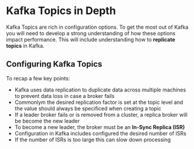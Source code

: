 # Kafka Topics in Depth

Kafka Topics are rich in configuration options. To get the most out of Kafka you will need to develop a strong understanding of how these options impact performance. This will include understanding how to **replicate topics** in Kafka.

## Configuring Kafka Topics

To recap a few key points:

- Kafka uses data replication to duplicate data across multiple machines to prevent data loss in case a broker fails
- Commonlym the desired replication factor is set at the topic level and the value should always be specificed when creating a topic
- If a leader broker fails or is removed from a cluster, a replica broker will be become the new leader
- To become a new leader, the broker must be an **In-Sync Replica (ISR)**
- Configuration in Kafka includes configured the desired number of ISRs
- If the number of ISRs is too large this can slow down processing
